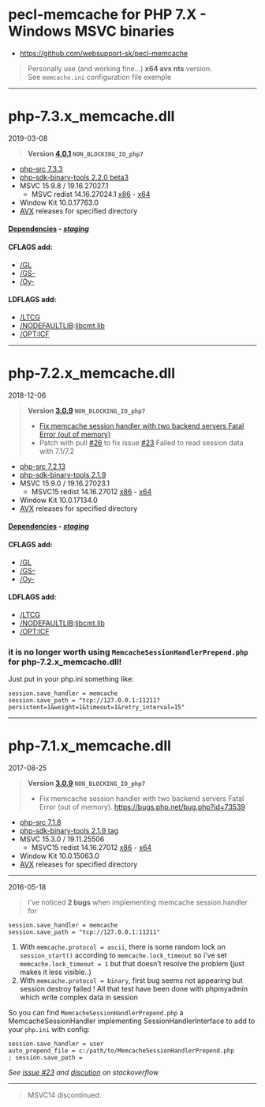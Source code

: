 # pecl-memcache for PHP 7.X - Windows MSVC binaries #
- https://github.com/websupport-sk/pecl-memcache
> Personally use (and working fine...) **x64 avx nts** version.  
> See ```memcache.ini``` configuration file exemple

----
# php-7.3.x_memcache.dll
2019-03-08
> **Version [4.0.1](https://github.com/websupport-sk/pecl-memcache/tree/v4.0.1-php73) `NON_BLOCKING_IO_php7`**

- [php-src 7.3.3](https://github.com/php/php-src/tree/php-7.3.3)  
- [php-sdk-binary-tools 2.2.0 beta3](https://github.com/Microsoft/php-sdk-binary-tools/tree/php-sdk-2.2.0beta3)
- MSVC 15.9.8 / 19.16.27027.1
  - MSVC redist 14.16.27024.1 [x86](https://aka.ms/vs/15/release/VC_redist.x86.exe) - [x64](https://aka.ms/vs/15/release/VC_redist.x64.exe)
- Window Kit 10.0.17763.0
- [AVX](https://msdn.microsoft.com/fr-fr/library/jj620901.aspx) releases for specified directory  

#### [Dependencies](https://windows.php.net/downloads/php-sdk/deps/vc15/) - *[staging](https://windows.php.net/downloads/php-sdk/deps/series/)*

#### CFLAGS add:

- [/GL](https://msdn.microsoft.com/en-us/library/0zza0de8.aspx)
- [/GS-](https://msdn.microsoft.com/en-us/library/8dbf701c.aspx)
- [/Oy-](https://msdn.microsoft.com/en-us/library/2kxx5t2c.aspx)

#### LDFLAGS add:

- [/LTCG ](https://msdn.microsoft.com/en-us/library/xbf3tbeh.aspx)
- [/NODEFAULTLIB](https://msdn.microsoft.com/en-us/library/3tz4da4a.aspx):[libcmt.lib ](https://msdn.microsoft.com/en-us/library/abx4dbyh.aspx)
- [/OPT:ICF](https://msdn.microsoft.com/en-us/library/bxwfs976.aspx)

----
# php-7.2.x_memcache.dll
2018-12-06
> **Version [3.0.9](https://github.com/websupport-sk/pecl-memcache/tree/NON_BLOCKING_IO_php7) `NON_BLOCKING_IO_php7`**
>   - [Fix memcache session handler with two backend servers Fatal Error (out of memory)](https://bugs.php.net/bug.php?id=73539)
>   - Patch with pull [#26](https://github.com/websupport-sk/pecl-memcache/pull/26/) to fix issue [#23](https://github.com/websupport-sk/pecl-memcache/issues/23#issuecomment-327702906) Failed to read session data with 7.1/7.2

- [php-src 7.2.13](https://github.com/php/php-src/tree/php-7.2.13)
- [php-sdk-binary-tools 2.1.9](https://github.com/Microsoft/php-sdk-binary-tools/tree/php-sdk-2.1.9)
- MSVC 15.9.0 / 19.16.27023.1
  - MSVC15 redist 14.16.27012 [x86](https://aka.ms/vs/15/release/VC_redist.x86.exe) - [x64](https://aka.ms/vs/15/release/VC_redist.x64.exe)
- Window Kit 10.0.17134.0
- [AVX](https://msdn.microsoft.com/fr-fr/library/jj620901.aspx) releases for specified directory  

#### [Dependencies](https://windows.php.net/downloads/php-sdk/deps/vc15/) - *[staging](https://windows.php.net/downloads/php-sdk/deps/series/)*

#### CFLAGS add:

- [/GL](https://msdn.microsoft.com/en-us/library/0zza0de8.aspx)
- [/GS-](https://msdn.microsoft.com/en-us/library/8dbf701c.aspx)
- [/Oy-](https://msdn.microsoft.com/en-us/library/2kxx5t2c.aspx)

#### LDFLAGS add:

- [/LTCG ](https://msdn.microsoft.com/en-us/library/xbf3tbeh.aspx)
- [/NODEFAULTLIB](https://msdn.microsoft.com/en-us/library/3tz4da4a.aspx):[libcmt.lib ](https://msdn.microsoft.com/en-us/library/abx4dbyh.aspx)
- [/OPT:ICF](https://msdn.microsoft.com/en-us/library/bxwfs976.aspx)
   
### it is no longer worth using ```MemcacheSessionHandlerPrepend.php``` for php-7.2.x_memcache.dll!  
Just put in your php.ini something like:
  ```
  session.save_handler = memcache  
  session.save_path = "tcp://127.0.0.1:11211?persistent=1&weight=1&timeout=1&retry_interval=15"
  ````

----
# php-7.1.x_memcache.dll
2017-08-25
> **Version [3.0.9](https://github.com/websupport-sk/pecl-memcache/tree/NON_BLOCKING_IO_php7) `NON_BLOCKING_IO_php7`**
>   - Fix memcache session handler with two backend servers Fatal Error (out of memory). https://bugs.php.net/bug.php?id=73539

- [php-src 7.1.8](https://github.com/php/php-src/tree/php-7.1.8)
- [php-sdk-binary-tools 2.1.9 tag](https://github.com/Microsoft/php-sdk-binary-tools/tree/php-sdk-2.1.9)
- MSVC 15.3.0 / 19.11.25506
  - MSVC15 redist 14.16.27012 [x86](https://aka.ms/vs/15/release/VC_redist.x86.exe) - [x64](https://aka.ms/vs/15/release/VC_redist.x64.exe)
- Window Kit 10.0.15063.0
- [AVX](https://msdn.microsoft.com/fr-fr/library/jj620901.aspx) releases for specified directory  

----
2016-05-18
> I’ve noticed __2 bugs__ when implementing memcache session.handler for 
```
session.save_handler = memcache
session.save_path = "tcp://127.0.0.1:11211"
```
1. With ```memcache.protocol = ascii```, there is some random lock on ```session_start()``` according to ```memcache.lock_timeout```
so i've set ```memcache.lock_timeout = 1``` but that doesn’t resolve the problem (just makes it less visible..)
2. With ```memcache.protocol = binary```, first bug seems not appearing but session destroy failed !
All that test have been done with phpmyadmin which write complex data in session

So you can find ```MemcacheSessionHandlerPrepend.php``` a MemcacheSessionHandler implementing SessionHandlerInterface to add to your ```php.ini``` with config:
```
session.save_handler = user
auto_prepend_file = c:/path/to/MemcacheSessionHandlerPrepend.php
; session.save_path = 
```
_See [issue #23](https://github.com/websupport-sk/pecl-memcache/issues/23#issuecomment-327702906) and [discution](http://stackoverflow.com/questions/34952502/memcache-for-php7-on-windows/) on stackoverflow_

----
>MSVC14 discontinued.